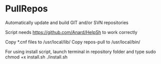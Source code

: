 # PullRepos
Automatically update and build GIT and/or SVN repositories

Script needs https://github.com/Anard/HelpSh to work correctly

Copy *.cnf files to /usr/local/lib/
Copy repos-pull to /usr/local/bin/

For using install script, launch terminal in repository folder and type
 sudo chmod +x install.sh
 ./install.sh

